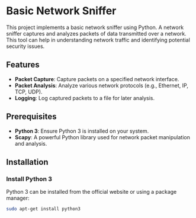 # Basic Network Sniffer

This project implements a basic network sniffer using Python. A network sniffer captures and analyzes packets of data transmitted over a network. This tool can help in understanding network traffic and identifying potential security issues.

## Features

- **Packet Capture**: Capture packets on a specified network interface.
- **Packet Analysis**: Analyze various network protocols (e.g., Ethernet, IP, TCP, UDP).
- **Logging**: Log captured packets to a file for later analysis.

## Prerequisites

- **Python 3**: Ensure Python 3 is installed on your system.
- **Scapy**: A powerful Python library used for network packet manipulation and analysis.

## Installation

### Install Python 3
Python 3 can be installed from the official website or using a package manager:

```sh
sudo apt-get install python3
